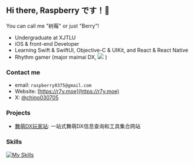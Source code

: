 <!--
**KafuChino123/KafuChino123** is a ✨ _special_ ✨ repository because its `README.md` (this file) appears on your GitHub profile.

Here are some ideas to get you started:

- 🔭 I’m currently working on ...
- 🌱 I’m currently learning ...
- 👯 I’m looking to collaborate on ...
- 🤔 I’m looking for help with ...
- 💬 Ask me about ...
- 📫 How to reach me: ...
- 😄 Pronouns: ...
- ⚡ Fun fact: ...
-->
## Hi there, Raspberry です！👋
You can call me "树莓" or just "Berry"!

 - Undergraduate at XJTLU
 - iOS & front-end Developer
 - Learning Swift & SwiftUI, Objective-C & UIKit, and React & React Native
 - Rhythm gamer (major maimai DX,  <img src="https://dxrating.luoling.moe/api/luoxue/genImage/196218429781699" /> )

### Contact me

 - email: `raspberry0375@gmail.com`
 - Website: [https://r7y.moe](https://r7y.moe)
 - X: [@chino030705](https://x.com/chino030705)

### Projects

 - [舞萌DX玩家站](https://dev.maimai.moe): 一站式舞萌DX信息查询和工具集合网站

### Skills
[![My Skills](https://skillicons.dev/icons?i=apple,swift,js,ts,html,css,react,nextjs,tailwind,sqlite,java,py,c,cs,unity,p5js,vscode,md,postman&theme=light)](https://skillicons.dev)
